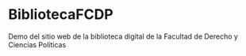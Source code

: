 # BibliotecaFCDP

Demo del sitio web de la biblioteca digital de la Facultad de Derecho y Ciencias Políticas
